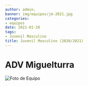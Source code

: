 ```yaml
---
author: admin,
banner: img/equipos/jm-2021.jpg
categories:
- equipos
date: 2021-01-28
tags:
- Juvenil Masculino
title: Juvenil Masculino (2020/2021)
---
```


# ADV Miguelturra

![Foto de Equipo](../../img/equipos/jm-2021.jpg)

<!-- Dorsal | Nombre 				 | Posición -->
<!-- :----: | ------ 				 | -------- -->
<!-- 1 	   | SÁNCHEZ, José Manuel 	 | Colocador -->
<!-- 2 	   | SÁNCHEZ, Jaime 		 | Central -->
<!-- 3 	   | HERVÁS, Ulises 		 | Opuesto -->
<!-- 5 	   | MUÑOZ, Alberto 		 | Receptor -->
<!-- 6 	   | RODRIGO, Emilio 		 | Central -->
<!-- 7 	   | FERNÁNDEZ, Alejandro 	 | Receptor -->
<!-- 10 	   | SOBRINO, Sergio 		 | Receptor -->
<!-- 12 	   | RUIZ, Juan Martín 		 | Opuesto -->
<!-- 13 	   | RODRIGO, Jesús 		 | Líbero -->
<!-- 14 	   | FERNÁNDEZ, Carlos 		 | Central -->
<!-- 19 	   | MONCADA, Marcos 		 | Receptor -->
<!-- 20 	   | VILLA, Saúl 			 | Líbero -->
<!--  	   | **NIETO, Jesús**		 | **Entrenador** -->

